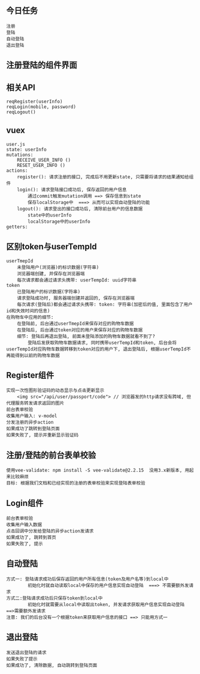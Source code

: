 ## 今日任务
	注册
	登陆
	自动登陆
	退出登陆

## 注册登陆的组件界面

## 相关API
	reqRegister(userInfo)
	reqLogin(mobile, password)
	reqLogout()

## vuex
	user.js
	state: userInfo
	mutations: 
		RECEIVE_USER_INFO ()
		RESET_USER_INFO ()
	actions:
		register(): 请求注册的接口, 完成后不用更新state, 只需要将请求的结果通知给组件
		login(): 请求登陆接口成功后, 保存返回的用户信息	
			通过commit触发mutation调用 ==> 保存信息到state
			保存localStorage中  ===> 从而可以实现自动登陆的功能
		logout(): 请求登出的接口成功后, 清除前台用户的信息数据
			state中的userInfo
			localStorage中的userInfo
	getters: 

## 区别token与userTempId
	userTmepId
		未登陆用户(浏览器)的标识数据(字符串)
		浏览器端创建, 并保存在浏览器端
		每次请求都会通过请求头携带: userTempId: uuid字符串
	token
		已登陆用户的标识数据(字符串)
		请求登陆成功时, 服务器端创建并返回的, 保存在浏览器端
		每次请求(登陆后)都会通过请求头携带: token: 字符串(加密后的值, 里面包含了用户id和失效时间的信息)
	在购物车中应用的细节:
		在登陆前, 后台通过userTmepId来保存对应的购物车数据
		在登陆后, 后台通过token对应的用户来保存对应的购物车数据
		细节: 登陆后再退出登陆, 前面未登陆添加的购物车数据就看不到了?
			登陆后发获取购物车数据请求, 同时携带userTempId和token, 后台会将userTempId对应购物车数据转移到token对应的用户下, 退出登陆后, 根据userTempId不再能得到以前的购物车数据

## Register组件
	实现一次性图形验证码的动态显示与点击更新显示
		<img src="/api/user/passport/code"> // 浏览器发的http请求没有跨域, 但代理服务转发请求返回的图片
	前台表单校验
	收集用户输入: v-model
	分发注册的异步action
	如果成功了跳转到登陆页面
	如果失败了, 提示并重新显示验证码

## 注册/登陆的前台表单校验
	使用vee-validate: npm install -S vee-validate@2.2.15  没用3.x新版本, 用起来比较麻烦
	目标: 根据我们文档和已经实现的注册的表单校验来实现登陆表单校验

## Login组件
	前台表单校验
	收集用户输入数据
	点击回调中分发给登陆的异步action发请求
	如果成功了, 跳转到首页
	如果失败了, 提示

## 自动登陆
	方式一: 登陆请求成功后保存返回的用户所有信息(token及用户名等)到local中
			初始化时就自动读取local中保存的用户信息实现自动登陆  ===> 不需要额外发请求
	方式二:登陆请求成功后只保存token到local中
			初始化时就需要从local中读取出token, 并发请求获取用户信息实现自动登陆 ==>需要额外发请求
	注意: 我们的后台没有一个根据token来获取用户信息的接口 ==> 只能用方式一

## 退出登陆
	发送退出登陆的请求
	如果失败了提示
	如果成功了, 清除数据, 自动跳转到登陆页面
